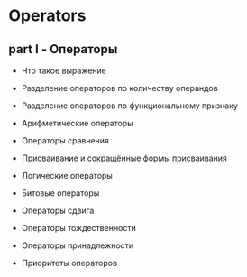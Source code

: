 # Operators

## part I - Операторы
- Что такое выражение
- Разделение операторов по количеству операндов
- Разделение операторов по функциональному признаку
- Арифметические операторы
- Операторы сравнения
- Присваивание и сокращённые формы присваивания
- Логические операторы
- Битовые операторы
- Операторы сдвига
- Операторы тождественности
- Операторы принадлежности

- Приоритеты операторов

